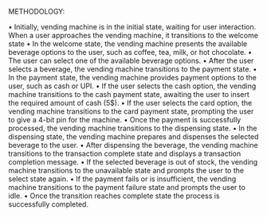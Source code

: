 METHODOLOGY: 

•	Initially, vending machine is in the initial state, waiting for user interaction. When a user approaches the vending machine, it transitions to the welcome state
•	In the welcome state, the vending machine presents the available beverage options to the user, such as coffee, tea, milk, or hot chocolate.
•	The user can select one of the available beverage options.
•	After the user selects a beverage, the vending machine transitions to the payment state.
•	In the payment state, the vending machine provides payment options to the user, such as cash or UPI.
•	If the user selects the cash option, the vending machine transitions to the cash payment state, awaiting the user to insert the required amount of cash (5$).
•	If the user selects the card option, the vending machine transitions to the card payment state, prompting the user to give a 4-bit pin for the machine.
•	Once the payment is successfully processed, the vending machine transitions to the dispensing state.
•	In the dispensing state, the vending machine prepares and dispenses the selected beverage to the user.
•	After dispensing the beverage, the vending machine transitions to the transaction complete state and displays a transaction completion message.
•	If the selected beverage is out of stock, the vending machine transitions to the unavailable state and prompts the user to the select state again.
•	If the payment fails or is insufficient, the vending machine transitions to the payment failure state and prompts the user to idle.
•	Once the transition reaches complete state the process is successfully completed.

